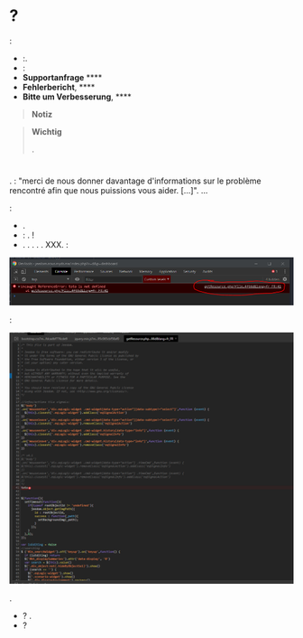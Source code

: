 #  ?

 : 

- :.
-  : 
  - **Supportanfrage**  **** 
  - **Fehlerbericht**,  **** 
  - **Bitte um Verbesserung**,  **** 

>**Notiz**
>
>

>**Wichtig**
>
>. 

# 

.  : "merci de nous donner davantage d'informations sur le problème rencontré afin que nous puissions vous aider. [...]". ...

 : 

- .
-  : . !
- . . . . . XXX. : 

![remonter_un_bug001](images/remonter_un_bug001.png)

 : 

![remonter_un_bug002](images/remonter_un_bug002.png)

.

-  ? . 
-  ? 
